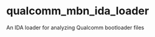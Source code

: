 qualcomm_mbn_ida_loader
=======================

An IDA loader for analyzing Qualcomm bootloader files
